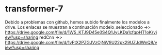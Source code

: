 # transformer-7
Debido a problemas con github, hemos subido finalmente los modelos a drive. Los enlaces se muestran a continuación
modelo_seleccionado  ->>  https://drive.google.com/file/d/1WS_KTJ9D45e0S4Q1JyLKDa1cfqpHT1oK/view?usp=sharing 
redCnn ->> https://drive.google.com/file/d/1vFtX2PZGJVzOjNiV9U22pk29UZJdWnQ8/view?usp=sharing 
